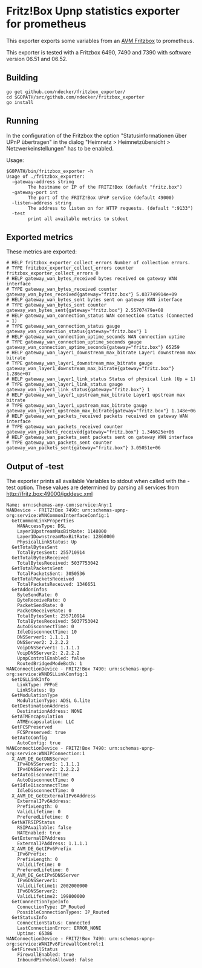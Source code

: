 # Fritz!Box Upnp statistics exporter for prometheus

This exporter exports some variables from an 
[AVM Fritzbox](http://avm.de/produkte/fritzbox/)
to prometheus.

This exporter is tested with a Fritzbox 6490, 7490 and 7390 with software version 06.51 and 06.52.

## Building

    go get github.com/ndecker/fritzbox_exporter/
    cd $GOPATH/src/github.com/ndecker/fritzbox_exporter
    go install

## Running

In the configuration of the Fritzbox the option "Statusinformationen über UPnP übertragen" in the dialog "Heimnetz >
Heimnetzübersicht > Netzwerkeinstellungen" has to be enabled.

Usage:

    $GOPATH/bin/fritzbox_exporter -h
    Usage of ./fritzbox_exporter:
      -gateway-address string
        	The hostname or IP of the FRITZ!Box (default "fritz.box")
      -gateway-port int
        	The port of the FRITZ!Box UPnP service (default 49000)
      -listen-address string
        	The address to listen on for HTTP requests. (default ":9133")
      -test
        	print all available metrics to stdout

## Exported metrics

These metrics are exported:

    # HELP fritzbox_exporter_collect_errors Number of collection errors.
    # TYPE fritzbox_exporter_collect_errors counter
    fritzbox_exporter_collect_errors 0
    # HELP gateway_wan_bytes_received bytes received on gateway WAN interface
    # TYPE gateway_wan_bytes_received counter
    gateway_wan_bytes_received{gateway="fritz.box"} 5.037749914e+09
    # HELP gateway_wan_bytes_sent bytes sent on gateway WAN interface
    # TYPE gateway_wan_bytes_sent counter
    gateway_wan_bytes_sent{gateway="fritz.box"} 2.55707479e+08
    # HELP gateway_wan_connection_status WAN connection status (Connected = 1)
    # TYPE gateway_wan_connection_status gauge
    gateway_wan_connection_status{gateway="fritz.box"} 1
    # HELP gateway_wan_connection_uptime_seconds WAN connection uptime
    # TYPE gateway_wan_connection_uptime_seconds gauge
    gateway_wan_connection_uptime_seconds{gateway="fritz.box"} 65259
    # HELP gateway_wan_layer1_downstream_max_bitrate Layer1 downstream max bitrate
    # TYPE gateway_wan_layer1_downstream_max_bitrate gauge
    gateway_wan_layer1_downstream_max_bitrate{gateway="fritz.box"} 1.286e+07
    # HELP gateway_wan_layer1_link_status Status of physical link (Up = 1)
    # TYPE gateway_wan_layer1_link_status gauge
    gateway_wan_layer1_link_status{gateway="fritz.box"} 1
    # HELP gateway_wan_layer1_upstream_max_bitrate Layer1 upstream max bitrate
    # TYPE gateway_wan_layer1_upstream_max_bitrate gauge
    gateway_wan_layer1_upstream_max_bitrate{gateway="fritz.box"} 1.148e+06
    # HELP gateway_wan_packets_received packets received on gateway WAN interface
    # TYPE gateway_wan_packets_received counter
    gateway_wan_packets_received{gateway="fritz.box"} 1.346625e+06
    # HELP gateway_wan_packets_sent packets sent on gateway WAN interface
    # TYPE gateway_wan_packets_sent counter
    gateway_wan_packets_sent{gateway="fritz.box"} 3.05051e+06


## Output of -test

The exporter prints all available Variables to stdout when called with the -test option.
These values are determined by parsing all services from http://fritz.box:49000/igddesc.xml 

    Name: urn:schemas-any-com:service:Any:1
    WANDevice - FRITZ!Box 7490: urn:schemas-upnp-org:service:WANCommonInterfaceConfig:1
      GetCommonLinkProperties
        WANAccessType: DSL
        Layer1UpstreamMaxBitRate: 1148000
        Layer1DownstreamMaxBitRate: 12860000
        PhysicalLinkStatus: Up
      GetTotalBytesSent
        TotalBytesSent: 255710914
      GetTotalBytesReceived
        TotalBytesReceived: 5037753042
      GetTotalPacketsSent
        TotalPacketsSent: 3050536
      GetTotalPacketsReceived
        TotalPacketsReceived: 1346651
      GetAddonInfos
        ByteSendRate: 0
        ByteReceiveRate: 0
        PacketSendRate: 0
        PacketReceiveRate: 0
        TotalBytesSent: 255710914
        TotalBytesReceived: 5037753042
        AutoDisconnectTime: 0
        IdleDisconnectTime: 10
        DNSServer1: 1.1.1.1
        DNSServer2: 2.2.2.2
        VoipDNSServer1: 1.1.1.1
        VoipDNSServer2: 2.2.2.2
        UpnpControlEnabled: false
        RoutedBridgedModeBoth: 1
    WANConnectionDevice - FRITZ!Box 7490: urn:schemas-upnp-org:service:WANDSLLinkConfig:1
      GetDSLLinkInfo
        LinkType: PPPoE
        LinkStatus: Up
      GetModulationType
        ModulationType: ADSL G.lite
      GetDestinationAddress
        DestinationAddress: NONE
      GetATMEncapsulation
        ATMEncapsulation: LLC
      GetFCSPreserved
        FCSPreserved: true
      GetAutoConfig
        AutoConfig: true
    WANConnectionDevice - FRITZ!Box 7490: urn:schemas-upnp-org:service:WANIPConnection:1
      X_AVM_DE_GetDNSServer
        IPv4DNSServer1: 1.1.1.1
        IPv4DNSServer2: 2.2.2.2
      GetAutoDisconnectTime
        AutoDisconnectTime: 0
      GetIdleDisconnectTime
        IdleDisconnectTime: 0
      X_AVM_DE_GetExternalIPv6Address
        ExternalIPv6Address: 
        PrefixLength: 0
        ValidLifetime: 0
        PreferedLifetime: 0
      GetNATRSIPStatus
        RSIPAvailable: false
        NATEnabled: true
      GetExternalIPAddress
        ExternalIPAddress: 1.1.1.1
      X_AVM_DE_GetIPv6Prefix
        IPv6Prefix: 
        PrefixLength: 0
        ValidLifetime: 0
        PreferedLifetime: 0
      X_AVM_DE_GetIPv6DNSServer
        IPv6DNSServer1: 
        ValidLifetime1: 2002000000
        IPv6DNSServer2: 
        ValidLifetime2: 199800000
      GetConnectionTypeInfo
        ConnectionType: IP_Routed
        PossibleConnectionTypes: IP_Routed
      GetStatusInfo
        ConnectionStatus: Connected
        LastConnectionError: ERROR_NONE
        Uptime: 65386
    WANConnectionDevice - FRITZ!Box 7490: urn:schemas-upnp-org:service:WANIPv6FirewallControl:1
      GetFirewallStatus
        FirewallEnabled: true
        InboundPinholeAllowed: false

